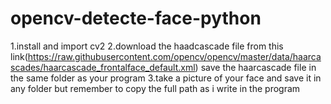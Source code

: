 # opencv-detecte-face-python
1.install and import cv2
2.download the haadcascade file from this link(https://raw.githubusercontent.com/opencv/opencv/master/data/haarcascades/haarcascade_frontalface_default.xml)
save the haarcascade file in the same folder as your program
3.take a picture of your face and save it in any folder but remember to copy the full path as i write in the program 
